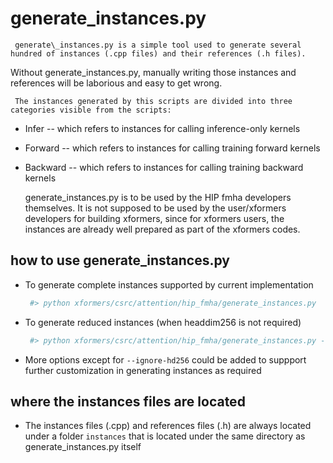 # generate\_instances.py 

     generate\_instances.py is a simple tool used to generate several hundred of instances (.cpp files) and their references (.h files). 
  Without generate\_instances.py, manually writing those instances and references will be laborious and easy to get wrong. 

     The instances generated by this scripts are divided into three categories visible from the scripts: 

   * Infer -- which refers to instances for calling inference-only kernels
   * Forward -- which refers to instances for calling training forward kernels
   * Backward -- which refers to instances for calling training backward kernels

     generate\_instances.py is to be used by the HIP fmha developers themselves. It is not supposed to be used by the user/xformers developers for 
  building xformers, since for xformers users, the instances are already well prepared as part of the xformers codes. 

## how to use generate\_instances.py

   * To generate complete instances supported by current implementation

     ```bash
      #> python xformers/csrc/attention/hip_fmha/generate_instances.py
     ```
   
   * To generate reduced instances (when headdim256 is not required)

     ```bash
      #> python xformers/csrc/attention/hip_fmha/generate_instances.py --ignore-hd256
     ```
   * More options except for `--ignore-hd256` could be added to suppport further customization in generating instances as required

## where the instances files are located

   * The instances files (.cpp) and references files (.h) are always located under a folder `instances` that is located under the same directory
     as generate\_instances.py itself

     
